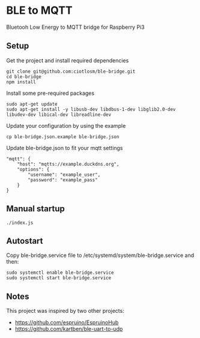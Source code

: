 # BLE to MQTT
Bluetooh Low Energy to MQTT bridge for Raspberry Pi3

## Setup
Get the project and install required dependencies
```
git clone git@github.com:ciotlosm/ble-bridge.git
cd ble-bridge
npm install
```

Install some pre-required packages
```
sudo apt-get update
sudo apt-get install -y libusb-dev libdbus-1-dev libglib2.0-dev libudev-dev libical-dev libreadline-dev
```

Update your configuration by using the example
```
cp ble-bridge.json.example ble-bridge.json
```

Update ble-bridge.json to fit your mqtt settings
```
"mqtt": {
    "host": "mqtts://example.duckdns.org",
    "options": {
        "username": "example_user",
        "password": "example_pass"
    }
}
```

## Manual startup
```
./index.js
```

## Autostart 
Copy ble-bridge.service file to /etc/systemd/system/ble-bridge.service and then:
```
sudo systemctl enable ble-bridge.service
sudo systemctl start ble-bridge.service
```

## Notes
This project was inspired by two other projects:
- https://github.com/espruino/EspruinoHub
- https://github.com/kartben/ble-uart-to-udp
